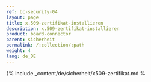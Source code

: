 ```yaml
---
ref: bc-security-04
layout: page
title: x.509-zertifikat-installieren
description: x.509-zertifikat-installieren
product: board-connector
parent: sicherheit
permalink: /:collection/:path
weight: 4
lang: de_DE
---
```

{% include _content/de/sicherheit/x509-zertifikat.md %